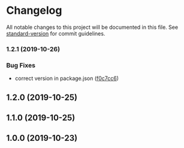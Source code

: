 # Changelog

All notable changes to this project will be documented in this file. See [standard-version](https://github.com/conventional-changelog/standard-version) for commit guidelines.

### 1.2.1 (2019-10-26)

### Bug Fixes

- correct version in package.json ([f0c7cc6](https://github.com/Dcatfly/auto-task-helper/commit/f0c7cc610bd00f4b16e2a08bb9fd59542099fd16))

## 1.2.0 (2019-10-25)

## 1.1.0 (2019-10-25)

## 1.0.0 (2019-10-23)
